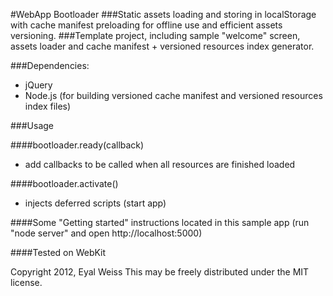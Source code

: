 #WebApp Bootloader
###Static assets loading and storing in localStorage with cache manifest preloading for offline use and efficient assets versioning.
###Template project, including sample "welcome" screen, assets loader and cache manifest + versioned resources index generator.

###Dependencies:
- jQuery
- Node.js (for building versioned cache manifest and versioned resources index files)

###Usage

####bootloader.ready(callback)
 - add callbacks to be called when all resources are finished loaded

####bootloader.activate()
 - injects deferred scripts (start app)

####Some "Getting started" instructions located in this sample app (run "node server" and open http://localhost:5000)

####Tested on WebKit

Copyright 2012, Eyal Weiss
This may be freely distributed under the MIT license.
